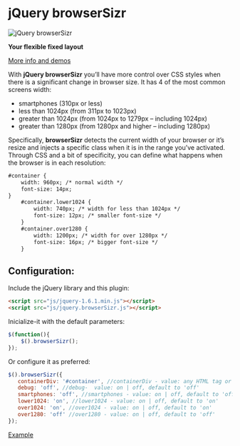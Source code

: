 jQuery browserSizr
=============

![jQuery browserSizr](http://www.csslab.cl/wp-content/uploads/2009/07/logo_browsersizr.png)

**Your flexible fixed layout**

[More info and demos](http://www.csslab.cl/2009/07/22/jquery-browsersizr/)

With **jQuery browserSizr** you’ll have more control over CSS styles when there is a significant change in browser size. It has 4 of the most common screens width:

 + smartphones (310px or less)
 + less than 1024px (from 311px to 1023px)
 + greater than 1024px (from 1024px to 1279px – including 1024px)
 + greater than 1280px (from 1280px and higher – including 1280px)
 
Specifically, **browserSizr** detects the current width of your browser or it’s resize and injects a specific class when it is in the range you’ve activated. Through CSS and a bit of specificity, you can define what happens when the browser is in each resolution:

```html
#container {
	width: 960px; /* normal width */
	font-size: 14px;
}
	#container.lower1024 {
		width: 740px; /* width for less than 1024px */
		font-size: 12px; /* smaller font-size */
	}
	#container.over1280 {
		width: 1200px; /* width for over 1280px */
		font-size: 16px; /* bigger font-size */
	}
``` 

Configuration:
-------

Include the jQuery library and this plugin:

```html
<script src="js/jquery-1.6.1.min.js"></script>
<script src="js/jquery.browserSizr.js"></script>
```

Inicialize-it with the default parameters:

```javascript
$(function(){
	$().browserSizr();
});
```

Or configure it as preferred:

```javascript
$().browserSizr({
   containerDiv: '#container', //containerDiv - value: any HTML tag or #id, default to #container
   debug: 'off', //debug-  value: on | off, default to 'off'
   smartphones: 'off', //smartphones - value: on | off, default to 'off'
   lower1024: 'on', //lower1024 - value: on | off, default to 'on'
   over1024: 'on', //over1024 - value: on | off, default to 'on'
   over1280: 'off' //over1280 - value: on | off, default to 'off'
});
```

[Example](http://www.csslab.cl/ejemplos/browserSizr/)
